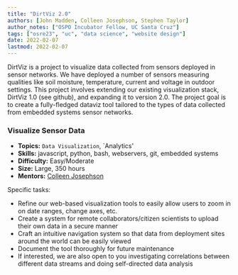 ```yaml
---
title: "DirtViz 2.0"
authors: [John Madden, Colleen Josephson, Stephen Taylor]
author_notes: ["OSPO Incubator Fellow, UC Santa Cruz"]
tags: ["osre23", "uc", "data science", "website design"]
date: 2022-02-07
lastmod: 2022-02-07
---
```


DirtViz is a project to visualize data collected from sensors deployed in sensor networks. We have deployed a number of sensors measuring qualities like soil moisture, temperature, current and voltage in outdoor settings. This project involves extending our existing visualization stack, DirtViz 1.0 (see github), and expanding it to version 2.0. The project goal is to create a fully-fledged dataviz tool tailored to the types of data collected from embedded systems sensor networks.

### Visualize Sensor Data

- **Topics:** `Data Visualization`, `Analytics'
- **Skills:** javascript, python, bash, webservers, git, embedded systems
- **Difficulty:** Easy/Moderate
- **Size:** Large, 350 hours
- **Mentors:** [Colleen Josephson](mailto:cjosephson@ucsc.edu)

Specific tasks:
- Refine our web-based visualization tools to easily allow users to zoom in on date ranges, change axes, etc.
- Create a system for remote collaborators/citizen scientists to upload their own data in a secure manner 
- Craft an intuitive navigation system so that data from deployment sites around the world can be easily viewed
- Document the tool thoroughly for future maintenance
- If interested, we are also open to you investigating correlations between different data streams and doing self-directed data analysis


